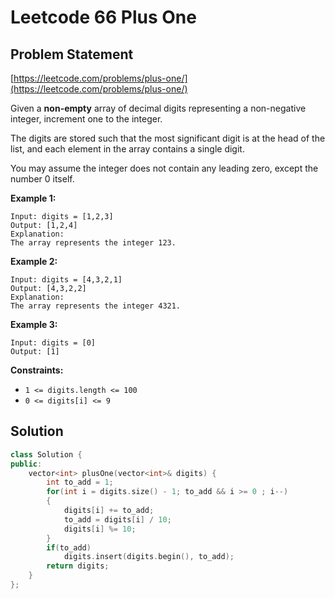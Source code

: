 # Leetcode 66 Plus One

## Problem Statement

[https://leetcode.com/problems/plus-one/](https://leetcode.com/problems/plus-one/)

Given a **non-empty** array of decimal digits representing a non-negative integer, increment one to the integer.

The digits are stored such that the most significant digit is at the head of the list, and each element in the array contains a single digit.

You may assume the integer does not contain any leading zero, except the number 0 itself.

**Example 1:**

```text
Input: digits = [1,2,3]
Output: [1,2,4]
Explanation: 
The array represents the integer 123.
```

**Example 2:**

```text
Input: digits = [4,3,2,1]
Output: [4,3,2,2]
Explanation: 
The array represents the integer 4321.
```

**Example 3:**

```text
Input: digits = [0]
Output: [1]
```

**Constraints:**

* `1 <= digits.length <= 100`
* `0 <= digits[i] <= 9`

## Solution

```cpp
class Solution {
public:
    vector<int> plusOne(vector<int>& digits) {
        int to_add = 1;
        for(int i = digits.size() - 1; to_add && i >= 0 ; i--)
        {
            digits[i] += to_add;
            to_add = digits[i] / 10;
            digits[i] %= 10;
        }
        if(to_add)
            digits.insert(digits.begin(), to_add);
        return digits;
    }
};
```

